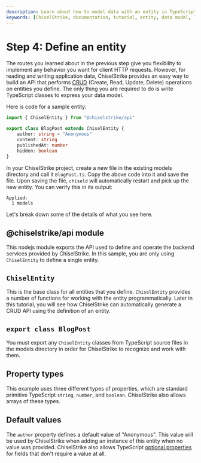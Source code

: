 ```yaml
---
description: Learn about how to model data with an entity in TypeScript.
keywords: [ChiselStrike, documentation, tutorial, entity, data model, TypeScript]
---
```


# Step 4: Define an entity

The routes you learned about in the previous step give you flexibility to
implement any behavior you want for client HTTP requests. However, for reading
and writing application data, ChiselStrike provides an easy way to build an API
that performs [CRUD][2] (Create, Read, Update, Delete) operations on entities
you define. The only thing you are required to do is write TypeScript classes to
express your data model.

Here is code for a sample entity:

```ts title="my-backend/models/BlogPost.ts"
import { ChiselEntity } from "@chiselstrike/api"

export class BlogPost extends ChiselEntity {
    author: string = "Anonymous"
    content: string
    publishedAt: number
    hidden: boolean
}
```

In your ChiselStrike project, create a new file in the existing models directory
and call it `BlogPost.ts`. Copy the above code into it and save the file. Upon
saving the file, `chiseld` will automatically restart and pick up the new
entity. You can verify this in its output:

```
Applied:
  1 models
```

Let's break down some of the details of what you see here.

## @chiselstrike/api module

This nodejs module exports the API used to define and operate the backend
services provided by ChiselStrike. In this sample, you are only using
`ChiselEntity` to define a single entity.

## `ChiselEntity`

This is the base class for all entities that you define.  `ChiselEntity`
provides a number of functions for working with the entity programmatically.
Later in this tutorial, you will see how ChiselStrike can automatically generate
a CRUD API using the definition of an entity.

## `export class BlogPost`

You must export any `ChiselEntity` classes from TypeScript source files in the
models directory in order for ChiselStrike to recognize and work with them.

## Property types

This example uses three different types of properties, which are standard primitive
TypeScript `string`, `number`, and `boolean`. ChiselStrike also allows arrays of
these types.

## Default values

The `author` property defines a default value of "Anonymous". This value will be
used by ChiselStrike when adding an instance of this entity when no value was
provided. ChiselStrike also allows TypeScript [optional properties][1] for
fields that don't require a value at all.


[1]: https://www.typescriptlang.org/docs/handbook/interfaces.html#optional-properties
[2]: https://en.wikipedia.org/wiki/Create,_read,_update_and_delete
